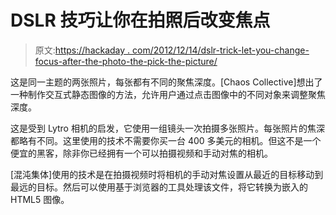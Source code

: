 # DSLR 技巧让你在拍照后改变焦点

> 原文:[https://hackaday . com/2012/12/14/dslr-trick-let-you-change-focus-after-the-photo-the-pick-the-picture/](https://hackaday.com/2012/12/14/dslr-trick-lets-you-change-focus-after-taking-the-picture/)

这是同一主题的两张照片，每张都有不同的聚焦深度。[Chaos Collective]想出了一种制作交互式静态图像的方法，允许用户通过点击图像中的不同对象来调整聚焦深度。

这是受到 Lytro 相机的启发，它使用一组镜头一次拍摄多张照片。每张照片的焦深都略有不同。这里使用的技术不需要你买一台 400 多美元的相机。但这不是一个便宜的黑客，除非你已经拥有一个可以拍摄视频和手动对焦的相机。

[混沌集体]使用的技术是在拍摄视频时将相机的手动对焦设置从最近的目标移动到最远的目标。然后可以使用基于浏览器的工具处理该文件，将它转换为嵌入的 HTML5 图像。